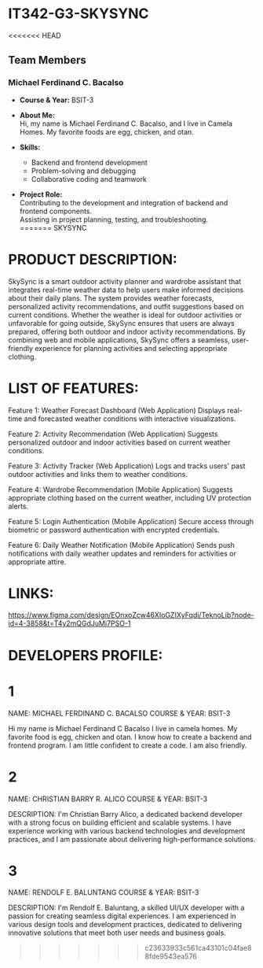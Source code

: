 # IT342-G3-SKYSYNC  

<<<<<<< HEAD
## Team Members  

### Michael Ferdinand C. Bacalso  
- **Course & Year:** BSIT-3  
- **About Me:**  
  Hi, my name is Michael Ferdinand C. Bacalso, and I live in Camela Homes. My favorite foods are egg, chicken, and otan.  

- **Skills:**  
  - Backend and frontend development  
  - Problem-solving and debugging  
  - Collaborative coding and teamwork  

- **Project Role:**  
  Contributing to the development and integration of backend and frontend components.  
  Assisting in project planning, testing, and troubleshooting.  
=======
SKYSYNC
# PRODUCT DESCRIPTION:
SkySync is a smart outdoor activity planner and wardrobe assistant that integrates real-time weather data to help users make informed decisions about their daily plans. The system provides weather forecasts, personalized activity recommendations, and outfit suggestions based on current conditions. Whether the weather is ideal for outdoor activities or unfavorable for going outside, SkySync ensures that users are always prepared, offering both outdoor and indoor activity recommendations. By combining web and mobile applications, SkySync offers a seamless, user-friendly experience for planning activities and selecting appropriate clothing.

# LIST OF FEATURES:
Feature 1: Weather Forecast Dashboard (Web Application)
Displays real-time and forecasted weather conditions with interactive visualizations.

Feature 2: Activity Recommendation (Web Application)
Suggests personalized outdoor and indoor activities based on current weather conditions.

Feature 3: Activity Tracker (Web Application)
Logs and tracks users' past outdoor activities and links them to weather conditions.

Feature 4: Wardrobe Recommendation (Mobile Application)
Suggests appropriate clothing based on the current weather, including UV protection alerts.

Feature 5: Login Authentication (Mobile Application)
Secure access through biometric or password authentication with encrypted credentials.

Feature 6: Daily Weather Notification (Mobile Application)
Sends push notifications with daily weather updates and reminders for activities or appropriate attire.

# LINKS:
https://www.figma.com/design/EOnxoZcw46XIoGZIXyFqdi/TeknoLib?node-id=4-3858&t=T4y2mQGdJuMi7PSO-1


# DEVELOPERS PROFILE:

# 1

NAME: MICHAEL FERDINAND C. BACALSO
COURSE & YEAR: BSIT-3


Hi my name is Michael Ferdinand C Bacalso I live in camela homes. My favorite food is egg, chicken and otan. I know how to create a backend and frontend program. I am little confident to create a code. I am also friendly.

# 2

NAME: CHRISTIAN BARRY R. ALICO
COURSE & YEAR: BSIT-3


DESCRIPTION:
I'm Christian Barry Alico, a dedicated backend developer with a strong focus on building efficient and scalable systems. I have experience working with various backend technologies and development practices, and I am passionate about delivering high-performance solutions.

# 3

NAME: RENDOLF E. BALUNTANG
COURSE & YEAR: BSIT-3


DESCRIPTION:
I'm Rendolf E. Baluntang, a skilled UI/UX developer with a passion for creating seamless digital experiences. I am experienced in various design tools and development practices, dedicated to delivering innovative solutions that meet both user needs and business goals.

>>>>>>> c23633933c561ca43101c04fae88fde9543ea576
